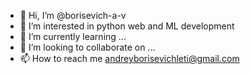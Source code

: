 - 👋 Hi, I’m @borisevich-a-v
- 👀 I’m interested in python web and ML development
- 🌱 I’m currently learning ...
- 💞️ I’m looking to collaborate on ...
- 📫 How to reach me andreyborisevichleti@gmail.com
